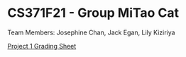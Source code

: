 # CS371F21 - Group MiTao Cat
Team Members: Josephine Chan, Jack Egan, Lily Kiziriya

[Project 1 Grading Sheet](https://docs.google.com/spreadsheets/d/1P9ZbyGhyQOn_io7WefsJtmFetC8iYSihAIE2L1t2ZxU/edit)
